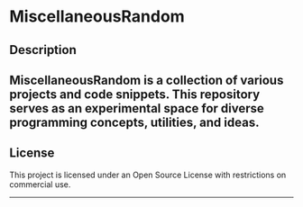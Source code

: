 # MiscellaneousRandom

## Description
MiscellaneousRandom is a collection of various projects and code snippets. This repository serves as an experimental space for diverse programming concepts, utilities, and ideas.
-----------------------------------------

## License
This project is licensed under an Open Source License with restrictions on commercial use. 

------------------------------------------

